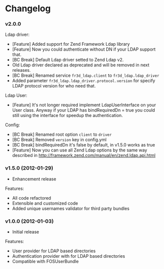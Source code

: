 Changelog
=========

### v2.0.0

Ldap driver:
- [Feature]  Added support for Zend Framework Ldap library
- [Feature]  Now you could authenticate without DN if your LDAP support that.
- [BC Break] Default Ldap driver setted to Zend Ldap v2.
- Old Ldap driver declared as deprecated and will be removed in next releases.
- [BC Break] Renamed service `fr3d_ldap.client` to `fr3d_ldap.ldap_driver`
- Added parameter `fr3d_ldap.ldap_driver.protocol.version` for specify LDAP
  protocol version for who need that.

Ldap User:
- [Feature] It's not longer required implement LdapUserInterface on your User class.
  Anyway if your LDAP has bindRequiredDn = true you could still using the interface
  for speedup the authentication.

Config:
- [BC Break] Renamed root option `client` to `driver`
- [BC Break] Removed `version` key in config.yml
- [BC Break] bindRequiredDn it's false by default, in v1.5.0 works as true
- [Feature] Now you can use all Zend Ldap options by the same way described in
  http://framework.zend.com/manual/en/zend.ldap.api.html

### v1.5.0  (2012-01-29)

* Enhancement release

Features:

- All code refactored
- Extensible and customized code
- Added unique usernames validator for third party bundles

### v1.0.0  (2012-01-03)

* Initial release

Features:

- User provider for LDAP based directories
- Authentication provider with for LDAP based directories
- Compatible with FOSUserBundle